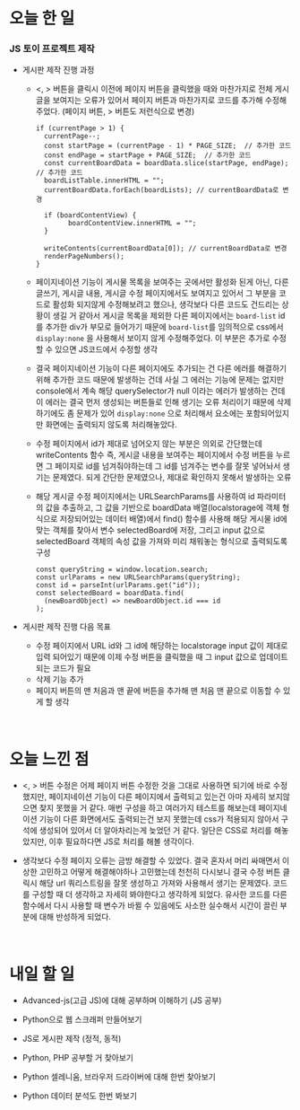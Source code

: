 # 오늘 한 일

### JS 토이 프로젝트 제작

- 게시판 제작 진행 과정

  - <, > 버튼을 클릭시 이전에 페이지 버튼을 클릭했을 때와 마찬가지로 전체 게시글을 보여지는 오류가 있어서 페이지 버튼과 마찬가지로 코드를 추가해 수정해 주었다. (페이지 버튼, > 버튼도 저런식으로 변경)

    ```
    if (currentPage > 1) {
      currentPage--;
      const startPage = (currentPage - 1) * PAGE_SIZE;  // 추가한 코드
      const endPage = startPage + PAGE_SIZE;  // 추가한 코드
      const currentBoardData = boardData.slice(startPage, endPage); // 추가한 코드
      boardListTable.innerHTML = "";
      currentBoardData.forEach(boardLists); // currentBoardData로 변경

      if (boardContentView) {
            boardContentView.innerHTML = "";
      }

      writeContents(currentBoardData[0]); // currentBoardData로 변경
      renderPageNumbers();
    }
    ```

  - 페이지네이션 기능이 게시물 목록을 보여주는 곳에서만 활성화 된게 아닌, 다른 글쓰기, 게시글 내용, 게시글 수정 페이지에서도 보여지고 있어서 그 부분을 코드로 활성화 되지않게 수정해보려고 했으나, 생각보다 다른 코드도 건드리는 상황이 생길 거 같아서 게시글 목록을 제외한 다른 페이지에서는 `board-list` id를 추가한 div가 부모로 들어가기 때문에 `board-list`를 임의적으로 css에서 `display:none` 을 사용해서 보이지 않게 수정해주었다. 이 부분은 추가로 수정할 수 있으면 JS코드에서 수정할 생각
  - 결국 페이지네이션 기능이 다른 페이지에도 추가되는 건 다른 에러를 해결하기 위해 추가한 코드 때문에 발생하는 건데 사실 그 에러는 기능에 문제는 없지만 console에서 계속 해당 querySelector가 null 이라는 에러가 발생하는 건데 이 에러는 결국 먼저 생성되는 버튼들로 인해 생기는 오류 처리이기 때문에 삭제하기에도 좀 문제가 있어 `display:none` 으로 처리해서 요소에는 포함되어있지만 화면에는 출력되지 않도록 처리해놓았다.
  - 수정 페이지에서 id가 제대로 넘어오지 않는 부분은 의외로 간단했는데 writeContents 함수 즉, 게시글 내용을 보여주는 페이지에서 수정 버튼을 누르면 그 페이지로 id를 넘겨줘야하는데 그 id를 넘겨주는 변수를 잘못 넣어놔서 생기는 문제였다. 되게 간단한 문제였으나, 제대로 확인하지 못해서 발생하는 오류
  - 해당 게시글 수정 페이지에서는 URLSearchParams를 사용하여 id 파라미터의 값을 추출하고, 그 값을 기반으로 boardData 배열(localstorage에 객체 형식으로 저장되어있는 데이터 배열)에서 find() 함수를 사용해 해당 게시물 id에 맞는 객체를 찾아서 변수 selectedBoard에 저장, 그리고 input 값으로 selectedBoard 객체의 속성 값을 가져와 미리 채워놓는 형식으로 출력되도록 구성
    ```
    const queryString = window.location.search;
    const urlParams = new URLSearchParams(queryString);
    const id = parseInt(urlParams.get("id"));
    const selectedBoard = boardData.find(
      (newBoardObject) => newBoardObject.id === id
    );
    ```

- 게시판 제작 진행 다음 목표

  - 수정 페이지에서 URL id와 그 id에 해당하는 localstorage input 값이 제대로 입력 되어있기 때문에 이제 수정 버튼을 클릭했을 때 그 input 값으로 업데이트 되는 코드가 필요
  - 삭제 기능 추가
  - 페이지 버튼의 맨 처음과 맨 끝에 버튼을 추가해 맨 처음 맨 끝으로 이동할 수 있게 할 생각

<br />

# 오늘 느낀 점

- <, > 버튼 수정은 어제 페이지 버튼 수정한 것을 그대로 사용하면 되기에 바로 수정했지만, 페이지네이션 기능이 다른 페이지에서 출력되고 있는건 아마 자세히 보지않으면 찾지 못했을 거 같다. 매번 구성을 하고 여러가지 테스트를 해보는데 페이지네이션 기능이 다른 화면에서도 출력되는건 보지 못했는데 css가 적용되지 않아서 구석에 생성되어 있어서 더 알아차리는게 늦었던 거 같다. 일단은 CSS로 처리를 해놓았지만, 이후 필요하다면 JS로 처리를 해볼 생각이다.

- 생각보다 수정 페이지 오류는 금방 해결할 수 있었다. 결국 혼자서 머리 싸매면서 이상한 고민하고 어떻게 해결해야하나 고민했는데 천천히 다시보니 결국 수정 버튼 클릭시 해당 url 쿼리스트링을 잘못 생성하고 가져와 사용해서 생기는 문제였다. 코드를 구성할 때 더 생각하고 자세히 봐야한다고 생각하게 되었다. 유사한 코드를 다른 함수에서 다시 사용할 때 변수가 바뀔 수 있음에도 사소한 실수해서 시간이 끌린 부분에 대해 반성하게 되었다.

<br />

# 내일 할 일

- Advanced-js(고급 JS)에 대해 공부하며 이해하기 (JS 공부)

- Python으로 웹 스크래퍼 만들어보기

- JS로 게시판 제작 (정적, 동적)

- Python, PHP 공부할 거 찾아보기

- Python 셀레니움, 브라우저 드라이버에 대해 한번 찾아보기

- Python 데이터 분석도 한번 봐보기
